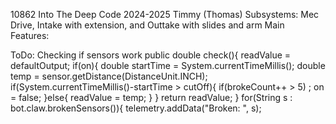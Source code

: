 10862 Into The Deep Code
2024-2025
Timmy (Thomas)
    Subsystems: Mec Drive, Intake with extension, and Outtake with slides and arm
    Main Features:

ToDo:
Checking if sensors work
    public double check(){
        readValue = defaultOutput;
        if(on){
            double startTime = System.currentTimeMillis();
            double temp = sensor.getDistance(DistanceUnit.INCH);
            if(System.currentTimeMillis()-startTime > cutOff){
                if(brokeCount++ > 5) ;  on = false;
            }else{
                readValue = temp;
            }
        }
        return readValue;
    }
     for(String s : bot.claw.brokenSensors()){
            telemetry.addData("Broken: ", s);



